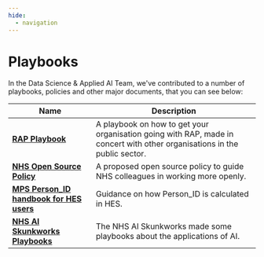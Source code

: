 ```yaml
---
hide:
  - navigation
---
```


# Playbooks

In the Data Science & Applied AI Team, we've contributed to a number of playbooks, policies and other major documents, that you can see below:

| Name | Description |
|---|---|
| [**RAP Playbook**](https://nhsengland.github.io/Health-RAP-Playbook-Alpha/) | A playbook on how to get your organisation going with RAP, made in concert with other organisations in the public sector. |
| [**NHS Open Source Policy**](https://github.com/nhsx/open-source-policy/blob/main/open-source-policy.md) | A proposed open source policy to guide NHS colleagues in working more openly. |
| [**MPS Person_ID handbook for HES users**](https://digital.nhs.uk/services/personal-demographics-service/master-person-service) | Guidance on how Person_ID is calculated in HES. |
| [**NHS AI Skunkworks Playbooks**](https://nhsx.github.io/skunkworks/ai-deep-dive) | The NHS AI Skunkworks made some playbooks about the applications of AI. |
